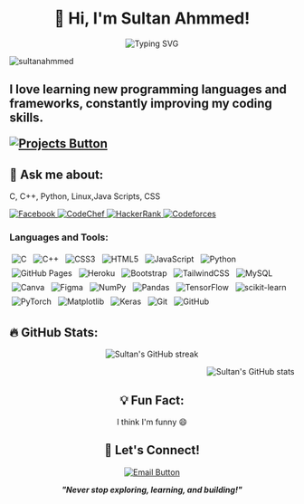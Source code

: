 <h1 align="center">👋 Hi, I'm Sultan Ahmmed!</h1>

<p align="center">
  <img src="https://readme-typing-svg.demolab.com?font=Fira+Code&size=24&pause=1000&color=22F700&center=true&vCenter=true&width=435&lines=Exploring+new+tech+everyday!+💡;Competitive+programmer+and+problem-solver+🚀;C%2C+C%2B%2B%2C+Python%2C+Linux+enthusiast+💻" alt="Typing SVG" />
</p>

<p align="left">
  <img src="https://komarev.com/ghpvc/?username=sultanahmmed&label=Profile%20views&color=0e75b6&style=flat" alt="sultanahmmed" />
</p>

<h2 align="left>💻 Tech Stack:</h2>
<p align="left">I love learning new programming languages and frameworks, constantly improving my coding skills.</p>
<div align="left">
  <a href="https://github.com/sultanahmmed?tab=repositories" target="_blank">
    <img src="https://img.shields.io/badge/-Check%20out%20my%20Projects!-brightgreen?style=for-the-badge" alt="Projects Button"/>
  </a>
</div>

<h2 align="left">💬 Ask me about:</h2>
<p align="left">C, C++, Python, Linux,Java Scripts, CSS</p>

<div align="left">
  <a href="https://fb.com/lovetobefriends" target="_blank">
    <img src="https://img.shields.io/badge/-Facebook-1877F2?style=for-the-badge&logo=facebook&logoColor=white" alt="Facebook"/>
  </a>
  <a href="https://www.codechef.com/users/sultan002" target="_blank">
    <img src="https://img.shields.io/badge/-CodeChef-5B4638?style=for-the-badge&logo=codechef&logoColor=white" alt="CodeChef"/>
  </a>
  <a href="https://www.hackerrank.com/coderunner03" target="_blank">
    <img src="https://img.shields.io/badge/-HackerRank-00EA64?style=for-the-badge&logo=hackerrank&logoColor=white" alt="HackerRank"/>
  </a>
  <a href="https://codeforces.com/profile/sultan002" target="_blank">
    <img src="https://img.shields.io/badge/-Codeforces-1F8ACB?style=for-the-badge&logo=codeforces&logoColor=white" alt="Codeforces"/>
  </a>
</div>

<h3 align="left">Languages and Tools:</h3>
  <p align="left">
    <img src="https://img.shields.io/badge/c-%2300599C.svg?style=for-the-badge&logo=c&logoColor=white" alt="C"
      style="transition: transform 0.3s ease-in-out; margin: 4px;" onmouseover="this.style.transform='scale(1.3)'"
      onmouseout="this.style.transform='scale(1)'" />
    <img src="https://img.shields.io/badge/c++-%2300599C.svg?style=for-the-badge&logo=c%2B%2B&logoColor=white" alt="C++"
      style="transition: transform 0.3s ease-in-out; margin: 4px;" onmouseover="this.style.transform='scale(1.3)'"
      onmouseout="this.style.transform='scale(1)'" />
    <img src="https://img.shields.io/badge/css3-%231572B6.svg?style=for-the-badge&logo=css3&logoColor=white" alt="CSS3"
      style="transition: transform 0.3s ease-in-out; margin: 4px;" onmouseover="this.style.transform='scale(1.3)'"
      onmouseout="this.style.transform='scale(1)'" />
    <img src="https://img.shields.io/badge/html5-%23E34F26.svg?style=for-the-badge&logo=html5&logoColor=white"
      alt="HTML5" style="transition: transform 0.3s ease-in-out; margin: 4px;"
      onmouseover="this.style.transform='scale(1.3)'" onmouseout="this.style.transform='scale(1)'" />
    <img
      src="https://img.shields.io/badge/javascript-%23323330.svg?style=for-the-badge&logo=javascript&logoColor=%23F7DF1E"
      alt="JavaScript" style="transition: transform 0.3s ease-in-out; margin: 4px;"
      onmouseover="this.style.transform='scale(1.3)'" onmouseout="this.style.transform='scale(1)'" />
    <img src="https://img.shields.io/badge/python-3670A0?style=for-the-badge&logo=python&logoColor=ffdd54" alt="Python"
      style="transition: transform 0.3s ease-in-out; margin: 4px;" onmouseover="this.style.transform='scale(1.3)'"
      onmouseout="this.style.transform='scale(1)'" />
    <img src="https://img.shields.io/badge/github%20pages-121013?style=for-the-badge&logo=github&logoColor=white"
      alt="GitHub Pages" style="transition: transform 0.3s ease-in-out; margin: 4px;"
      onmouseover="this.style.transform='scale(1.3)'" onmouseout="this.style.transform='scale(1)'" />
    <img src="https://img.shields.io/badge/heroku-%23430098.svg?style=for-the-badge&logo=heroku&logoColor=white"
      alt="Heroku" style="transition: transform 0.3s ease-in-out; margin: 4px;"
      onmouseover="this.style.transform='scale(1.3)'" onmouseout="this.style.transform='scale(1)'" />
    <img src="https://img.shields.io/badge/bootstrap-%238511FA.svg?style=for-the-badge&logo=bootstrap&logoColor=white"
      alt="Bootstrap" style="transition: transform 0.3s ease-in-out; margin: 4px;"
      onmouseover="this.style.transform='scale(1.3)'" onmouseout="this.style.transform='scale(1)'" />
    <img
      src="https://img.shields.io/badge/tailwindcss-%2338B2AC.svg?style=for-the-badge&logo=tailwind-css&logoColor=white"
      alt="TailwindCSS" style="transition: transform 0.3s ease-in-out; margin: 4px;"
      onmouseover="this.style.transform='scale(1.3)'" onmouseout="this.style.transform='scale(1)'" />
    <img src="https://img.shields.io/badge/mysql-4479A1.svg?style=for-the-badge&logo=mysql&logoColor=white" alt="MySQL"
      style="transition: transform 0.3s ease-in-out; margin: 4px;" onmouseover="this.style.transform='scale(1.3)'"
      onmouseout="this.style.transform='scale(1)'" />
    <img src="https://img.shields.io/badge/Canva-%2300C4CC.svg?style=for-the-badge&logo=Canva&logoColor=white"
      alt="Canva" style="transition: transform 0.3s ease-in-out; margin: 4px;"
      onmouseover="this.style.transform='scale(1.3)'" onmouseout="this.style.transform='scale(1)'" />
    <img src="https://img.shields.io/badge/figma-%23F24E1E.svg?style=for-the-badge&logo=figma&logoColor=white"
      alt="Figma" style="transition: transform 0.3s ease-in-out; margin: 4px;"
      onmouseover="this.style.transform='scale(1.3)'" onmouseout="this.style.transform='scale(1)'" />
    <img src="https://img.shields.io/badge/numpy-%23013243.svg?style=for-the-badge&logo=numpy&logoColor=white"
      alt="NumPy" style="transition: transform 0.3s ease-in-out; margin: 4px;"
      onmouseover="this.style.transform='scale(1.3)'" onmouseout="this.style.transform='scale(1)'" />
    <img src="https://img.shields.io/badge/pandas-%23150458.svg?style=for-the-badge&logo=pandas&logoColor=white"
      alt="Pandas" style="transition: transform 0.3s ease-in-out; margin: 4px;"
      onmouseover="this.style.transform='scale(1.3)'" onmouseout="this.style.transform='scale(1)'" />
    <img src="https://img.shields.io/badge/TensorFlow-%23FF6F00.svg?style=for-the-badge&logo=TensorFlow&logoColor=white"
      alt="TensorFlow" style="transition: transform 0.3s ease-in-out; margin: 4px;"
      onmouseover="this.style.transform='scale(1.3)'" onmouseout="this.style.transform='scale(1)'" />
    <img
      src="https://img.shields.io/badge/scikit--learn-%23F7931E.svg?style=for-the-badge&logo=scikit-learn&logoColor=white"
      alt="scikit-learn" style="transition: transform 0.3s ease-in-out; margin: 4px;"
      onmouseover="this.style.transform='scale(1.3)'" onmouseout="this.style.transform='scale(1)'" />
    <img src="https://img.shields.io/badge/PyTorch-%23EE4C2C.svg?style=for-the-badge&logo=PyTorch&logoColor=white"
      alt="PyTorch" style="transition: transform 0.3s ease-in-out; margin: 4px;"
      onmouseover="this.style.transform='scale(1.3)'" onmouseout="this.style.transform='scale(1)'" />
    <img src="https://img.shields.io/badge/Matplotlib-%23ffffff.svg?style=for-the-badge&logo=Matplotlib&logoColor=black"
      alt="Matplotlib" style="transition: transform 0.3s ease-in-out; margin: 4px;"
      onmouseover="this.style.transform='scale(1.3)'" onmouseout="this.style.transform='scale(1)'" />
    <img src="https://img.shields.io/badge/Keras-%23D00000.svg?style=for-the-badge&logo=Keras&logoColor=white"
      alt="Keras" style="transition: transform 0.3s ease-in-out; margin: 4px;"
      onmouseover="this.style.transform='scale(1.3)'" onmouseout="this.style.transform='scale(1)'" />
    <img src="https://img.shields.io/badge/git-%23F05033.svg?style=for-the-badge&logo=git&logoColor=white" alt="Git"
      style="transition: transform 0.3s ease-in-out; margin: 4px;" onmouseover="this.style.transform='scale(1.3)'"
      onmouseout="this.style.transform='scale(1)'" />
    <img src="https://img.shields.io/badge/github-%23121011.svg?style=for-the-badge&logo=github&logoColor=white"
      alt="GitHub" style="transition: transform 0.3s ease-in-out; margin: 4px;"
      onmouseover="this.style.transform='scale(1.3)'" onmouseout="this.style.transform='scale(1)'" />
  </p>
<h2 align="left">🔥 GitHub Stats:</h2>
<p align="center">
  <img src="https://github-readme-streak-stats.herokuapp.com/?user=sultanahmmed&theme=dark" alt="Sultan's GitHub streak"/>
</p>

<div align="right">
  <img src="https://github-readme-stats.vercel.app/api?username=sultanahmmed&show_icons=true&theme=radical" alt="Sultan's GitHub stats" />
</div>

<h2 align="center">💡 Fun Fact:</h2>
<p align="center">I think I'm funny 😄</p>

<h2 align="center">🚀 Let's Connect!</h2>
<div align="center">
  <a href="mailto:sultan@example.com" target="_blank">
    <img src="https://img.shields.io/badge/Email%20Me!-D44638?style=for-the-badge&logo=gmail&logoColor=white" alt="Email Button"/>
  </a>
</div>

<p align="center">
  <b><i>"Never stop exploring, learning, and building!"</i></b>
</p>
